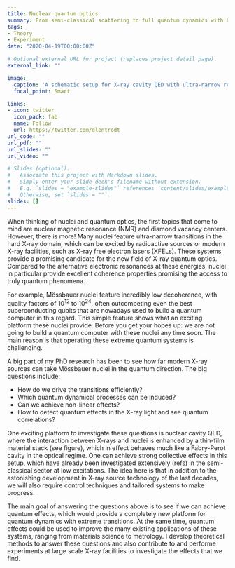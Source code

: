 ```yaml
---
title: Nuclear quantum optics
summary: From semi-classical scattering to full quantum dynamics with X-rays, Mössbauer nuclei and thin-film cavities.
tags:
- Theory
- Experiment
date: "2020-04-19T00:00:00Z"

# Optional external URL for project (replaces project detail page).
external_link: ""

image:
  caption: 'A schematic setup for X-ray cavity QED with ultra-narrow resonances. Image from [our preprint](/publication/lentrodt2020b_preprint).'
  focal_point: Smart

links:
- icon: twitter
  icon_pack: fab
  name: Follow
  url: https://twitter.com/dlentrodt
url_code: ""
url_pdf: ""
url_slides: ""
url_video: ""

# Slides (optional).
#   Associate this project with Markdown slides.
#   Simply enter your slide deck's filename without extension.
#   E.g. `slides = "example-slides"` references `content/slides/example-slides.md`.
#   Otherwise, set `slides = ""`.
slides: []
---
```


When thinking of nuclei and quantum optics, the first topics that come to mind are nuclear magnetic resonance (NMR) and diamond vacancy centers. However, there is more!
Many nuclei feature ultra-narrow transitions in the hard X-ray domain, which can be excited by radioactive sources or modern X-ray facilities, such as X-ray free electron lasers (XFELs).
These systems provide a promising candidate for the new field of X-ray quantum optics. Compared to the alternative electronic resonances at these energies, nuclei in particular provide excellent coherence properties promising the access to truly quantum phenomena.

For example, Mössbauer nuclei feature incredibly low decoherence, with quality factors of 10<sup>12</sup> to 10<sup>24</sup>, often outcompeting even the best superconducting qubits that are nowadays used to build a quantum computer in this regard. This simple feature shows what an exciting platform these nuclei provide. Before you get your hopes up: we are not going to build a quantum computer with these nuclei any time soon. The main reason is that operating these extreme quantum systems is challenging.

A big part of my PhD research has been to see how far modern X-ray sources can take Mössbauer nuclei in the quantum direction. The big questions include:
- How do we drive the transitions efficiently?
- Which quantum dynamical processes can be induced?
- Can we achieve non-linear effects?
- How to detect quantum effects in the X-ray light and see quantum correlations?

One exciting platform to investigate these questions is nuclear cavity QED, where the interaction between X-rays and nuclei is enhanced by a thin-film material stack (see figure), which in effect behaves much like a Fabry-Perot cavity in the optical regime. One can achieve strong collective effects in this setup, which have already been investigated extensively (refs) in the semi-classical sector at low excitations. The idea here is that in addition to the astonishing development in X-ray source technology of the last decades, we will also require control techniques and tailored systems to make progress.

The main goal of answering the questions above is to see if we can achieve quantum effects, which would provide a completely new platform for quantum dynamics with extreme transitions. At the same time, quantum effects could be used to improve the many existing applications of these systems, ranging from materials science to metrology. I develop theoretical methods to answer these questions and also contribute to and performe experiments at large scale X-ray facilities to investigate the effects that we find.


